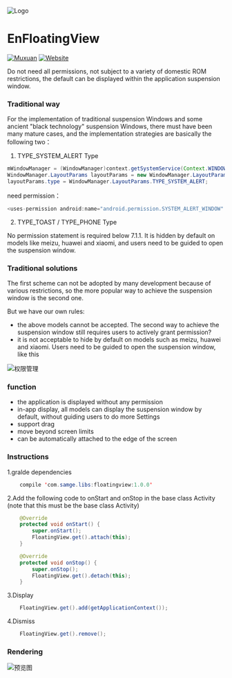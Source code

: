 ![Logo](https://raw.githubusercontent.com/leotyndale/EnFloatingView/master/preview/logo.png)

EnFloatingView
==========================
[![Muxuan](https://img.shields.io/badge/PoweredBy-Muxuan-green.svg?style=flat)](http://www.imuxuan.com/)
[![Website](https://img.shields.io/website-up-down-green-red/https/shields.io.svg?label=Blog)](http://blog.imuxuan.com)


Do not need all permissions, not subject to a variety of domestic ROM restrictions, the default can be displayed within the application suspension window.

### Traditional way

For the implementation of traditional suspension Windows and some ancient "black technology" suspension Windows, there must have been many mature cases, and the implementation strategies are basically the following two：

1. TYPE_SYSTEM_ALERT Type

```java
mWindowManager = (WindowManager)context.getSystemService(Context.WINDOW_SERVICE);
WindowManager.LayoutParams layoutParams = new WindowManager.LayoutParams()
layoutParams.type = WindowManager.LayoutParams.TYPE_SYSTEM_ALERT;
```

need permission：

```java
<uses-permission android:name="android.permission.SYSTEM_ALERT_WINDOW" ></uses>
```

2. TYPE_TOAST / TYPE_PHONE Type

No permission statement is required below 7.1.1. It is hidden by default on models like meizu, huawei and xiaomi, and users need to be guided to open the suspension window.

### Traditional solutions

The first scheme can not be adopted by many development because of various restrictions, so the more popular way to achieve the suspension window is the second one.

But we have our own rules:

- the above models cannot be accepted. The second way to achieve the suspension window still requires users to actively grant permission?
- it is not acceptable to hide by default on models such as meizu, huawei and xiaomi. Users need to be guided to open the suspension window, like this

![权限管理](https://github.com/leotyndale/EnFloatingView/blob/master/preview/1.gif)

### function


- the application is displayed without any permission
- in-app display, all models can display the suspension window by default, without guiding users to do more Settings
- support drag
- move beyond screen limits
- can be automatically attached to the edge of the screen

### Instructions

1.gralde dependencies

   ```java
       compile 'com.samge.libs:floatingview:1.0.0'
   ```
   

2.Add the following code to onStart and onStop in the base class Activity (note that this must be the base class Activity)

   ```java
       @Override
       protected void onStart() {
           super.onStart();
           FloatingView.get().attach(this);
       }
   
       @Override
       protected void onStop() {
           super.onStop();
           FloatingView.get().detach(this);
       }
   ```


3.Display

   ```java
       FloatingView.get().add(getApplicationContext());
   ```

4.Dismiss

   ```java
       FloatingView.get().remove();
   ```

### Rendering
![预览图](https://github.com/leotyndale/EnFloatingView/blob/master/preview/2.gif)
